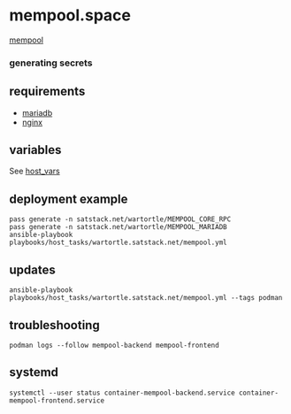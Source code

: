 # mempool.space

[mempool](https://github.com/mempool/mempool)

### generating secrets


## requirements

* [mariadb](../../../host_vars/wartortle.satstack.net/mariadb.yml)
* [nginx](nginx_conf.yml)

## variables

See [host_vars](../../../host_vars/wartortle.satstack.net/mempool.yml)

## deployment example

```
pass generate -n satstack.net/wartortle/MEMPOOL_CORE_RPC
pass generate -n satstack.net/wartortle/MEMPOOL_MARIADB
ansible-playbook playbooks/host_tasks/wartortle.satstack.net/mempool.yml
```

## updates

```
ansible-playbook playbooks/host_tasks/wartortle.satstack.net/mempool.yml --tags podman
```

## troubleshooting

```
podman logs --follow mempool-backend mempool-frontend
```

## systemd

```
systemctl --user status container-mempool-backend.service container-mempool-frontend.service
```
